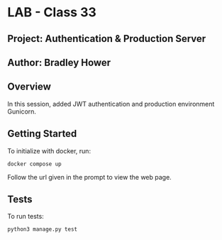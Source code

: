 # LAB - Class 33

## Project: Authentication & Production Server

## Author: Bradley Hower

## Overview

In this session, added JWT authentication and production environment Gunicorn.

## Getting Started

To initialize with docker, run:

`docker compose up`

Follow the url given in the prompt to view the web page.

## Tests

To run tests:

`python3 manage.py test`
